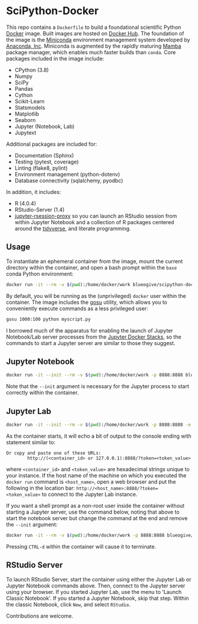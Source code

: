 # SciPython-Docker

This repo contains a `Dockerfile` to build a foundational scientific Python
[Docker](https://www.docker.com) image. Built images are hosted on
[Docker Hub](https://hub.docker.com/blueogive/scipython-docker). The
foundation of the image is the [Miniconda](https://conda.io/miniconda.html)
environment management system developed by
[Anaconda, Inc](https://www.anaconda.com/). Miniconda is augmented by the 
rapidly maturing [Mamba](https://github.com/mamba-org/mamba) package manager,
which enables much faster builds than `conda`. Core packages included in the
image include:
* CPython (3.8)
* Numpy
* SciPy
* Pandas
* Cython
* Scikit-Learn
* Statsmodels
* Matplotlib
* Seaborn
* Jupyter (Notebook, Lab)
* Jupytext

Additional packages are included for:
* Documentation (Sphinx)
* Testing (pytest, coverage)
* Linting (flake8, pylint)
* Environment management (python-dotenv)
* Database connectivity (sqlalchemy, pyodbc)

In addition, it includes:
* R (4.0.4)
* RStudio-Server (1.4)
* [jupyter-rsession-proxy](https://github.com/jupyterhub/jupyter-rsession-proxy) so you can launch an RStudio session from within Jupyter Notebook
  and a collection of R packages centered around the [tidyverse](https://tidyverse.org), and literate programming.

## Usage

To instantiate an ephemeral container from the image, mount the current
directory within the container, and open a bash prompt within the `base` conda
Python environment:

```bash
docker run -it --rm -v $(pwd):/home/docker/work blueogive/scipython-docker:latest
```

By default, you will be running as the (unprivileged) `docker` user within the 
container. The image includes the [gosu](https://github.com/tianon/gosu) 
utility, which allows you to conveniently execute commands as a less privileged user:

```bash
gosu 1000:100 python myscript.py
```

I borrowed much of the apparatus for enabling the launch of Jupyter 
Notebook/Lab server processes from the 
[Jupyter Docker Stacks](https://github.com/jupyter/docker-stacks/), so the 
commands to start a Jupyter server are similar to those they suggest.

## Jupyter Notebook

```bash
docker run -it --init --rm -v $(pwd):/home/docker/work -p 8888:8888 blueogive/scipython-docker:latest gosu 1000:100 start-notebook.sh
```

Note that the `--init` argument is necessary for the Jupyter process to start correctly within the container.

## Jupyter Lab

```bash
docker run -it --init --rm -v $(pwd):/home/docker/work -p 8888:8888 -e JUPYTER_ENABLE_LAB=yes blueogive/scipython-docker:latest gosu 1000:100 start-notebook.sh
```
As the container starts, it will echo a bit of output to the console ending with statement similar to:

```
Or copy and paste one of these URLs:
        http://(<container_id> or 127.0.0.1):8888/?token=<token_value>
```
where `<container_id>` and `<token_value>` are hexadecimal strings unique to 
your instance. If the host name of the machine on which you executed the 
`docker run` command is `<host_name>`, open a web browser and put the following 
in the location bar: `http://<host_name>:8888/?token=<token_value>` to connect 
to the Jupyter Lab instance.

If you want a shell prompt as a non-root user inside the container without
starting a Jupyter server, use the command below, noting that above to start the
notebook server but change the command at the end and remove the `--init`
argument:

```bash
docker run -it --rm -v $(pwd):/home/docker/work -p 8888:8888 blueogive/scipython-docker:latest gosu 1000:100 /bin/bash
```

Pressing `CTRL-d` within the container will cause it to terminate.

## RStudio Server

To launch RStudio Server, start the container using either the Jupyter Lab or
Jupyter Notebook commands above. Then, connect to the Jupyter server using your
browser. If you started Jupyter Lab, use the menu to 'Launch Classic Notebook'.
If you started a Jupyter Notebook, skip that step. Within the classic Notebook,
click `New`, and select `RStudio`.

Contributions are welcome.
